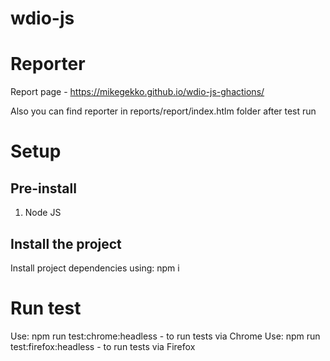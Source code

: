 # wdio-js

# Reporter
Report page - https://mikegekko.github.io/wdio-js-ghactions/

Also you can find reporter in reports/report/index.htlm folder after test run

# Setup

## Pre-install

1. Node JS
   
## Install the project

Install project dependencies using: npm i

# Run test

Use: npm run test:chrome:headless - to run tests via Chrome
Use: npm run test:firefox:headless - to run tests via Firefox
